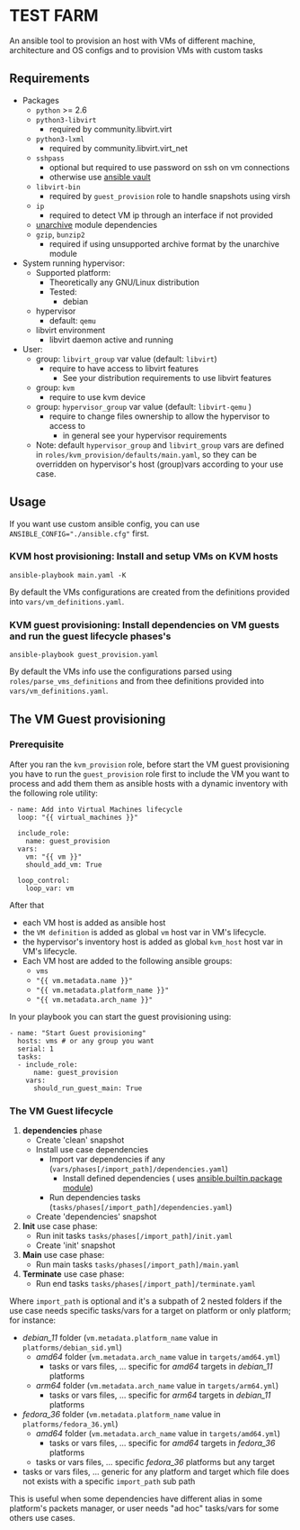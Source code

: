 # TEST FARM

An ansible tool to provision an host with VMs of different machine, architecture and OS configs and to provision VMs with custom tasks
## Requirements
- Packages
  - `python` >= 2.6
  - `python3-libvirt`
    - required by community.libvirt.virt  
  - `python3-lxml`
    - required by community.libvirt.virt_net
  - `sshpass`
    - optional but required to use password on ssh on vm connections
    - otherwise use [ansible vault](https://docs.ansible.com/ansible/2.8/user_guide/vault.html)
  - `libvirt-bin`
    - required by `guest_provision` role to handle snapshots using virsh
  - `ip`
    - required to detect VM ip through an interface if not provided
  - [unarchive](https://docs.ansible.com/ansible/latest/collections/ansible/builtin/unarchive_module.html) module dependencies
  - `gzip`, `bunzip2`
    - required if using unsupported archive format by the unarchive module
- System running hypervisor:
  - Supported platform:
    - Theoretically any GNU/Linux distribution
    - Tested:
      - debian
  - hypervisor
    - default: `qemu`
  - libvirt environment
    - libvirt daemon active and running
- User:
  - group: `libvirt_group` var value (default: `libvirt`)
    - require to have access to libvirt features
      - See your distribution requirements to use libvirt features
  - group: `kvm`
    - require to use kvm device
  - group: `hypervisor_group` var value (default: `libvirt-qemu` )
    - require to change files ownership to allow the hypervisor to access to
      - in general see your hypervisor requirements
  - Note: default `hypervisor_group` and `libvirt_group` vars are defined in `roles/kvm_provision/defaults/main.yaml`, so they can be overridden on hypervisor's host (group)vars according to your use case.

## Usage

If you want use custom ansible config, you can use `ANSIBLE_CONFIG="./ansible.cfg"` first.
### KVM host provisioning: Install and setup VMs on KVM hosts
```
ansible-playbook main.yaml -K
```
By default the VMs configurations are created from the definitions provided into `vars/vm_definitions.yaml`.
### KVM guest provisioning: Install dependencies on VM guests and run the guest lifecycle phases's
```
ansible-playbook guest_provision.yaml
```
By default the VMs info use the configurations parsed using `roles/parse_vms_definitions` and from thee definitions provided into `vars/vm_definitions.yaml`.


## The VM Guest provisioning
### Prerequisite

After you ran the `kvm_provision` role, before start the VM guest provisioning you have to run the `guest_provision` role first to include the VM you want to process and add them them as ansible hosts with a dynamic inventory with the following role utility:
```
- name: Add into Virtual Machines lifecycle
  loop: "{{ virtual_machines }}"

  include_role:
    name: guest_provision
  vars:
    vm: "{{ vm }}"
    should_add_vm: True

  loop_control:
    loop_var: vm
```
After that
- each VM host is added as ansible host
- the `VM definition` is added as global `vm`  host var in VM's lifecycle.
- the hypervisor's inventory host is added as global `kvm_host` host var in VM's lifecycle.
- Each VM host are added to the following ansible groups:
  - `vms`
  - `"{{ vm.metadata.name }}"`
  - `"{{ vm.metadata.platform_name }}"`
  - `"{{ vm.metadata.arch_name }}"`

In your playbook you can start the guest provisioning using:
```
- name: "Start Guest provisioning"
  hosts: vms # or any group you want 
  serial: 1
  tasks:
  - include_role:
      name: guest_provision
    vars:
      should_run_guest_main: True
```
### The VM Guest lifecycle
1. **dependencies** phase
   - Create 'clean' snapshot
   - Install use case dependencies
     - Import var dependencies if any (`vars/phases[/import_path]/dependencies.yaml`)
       - Install defined dependencies ( uses [ansible.builtin.package module](https://docs.ansible.com/ansible/latest/collections/ansible/builtin/package_module.html))
     - Run dependencies tasks (`tasks/phases[/import_path]/dependencies.yaml`)
   - Create 'dependencies' snapshot
2. **Init** use case phase: 
   - Run init tasks `tasks/phases[/import_path]/init.yaml`
   - Create 'init' snapshot
3. **Main** use case phase: 
   - Run main tasks `tasks/phases[/import_path]/main.yaml`
4. **Terminate** use case phase: 
   - Run end tasks `tasks/phases[/import_path]/terminate.yaml`

Where `import_path` is optional and it's a subpath of 2 nested folders if the use case needs specific tasks/vars for a target on platform or only platform; for instance:
- *debian_11* folder (`vm.metadata.platform_name` value in `platforms/debian_sid.yml`)
    - *amd64* folder (`vm.metadata.arch_name` value in `targets/amd64.yml`)
      - tasks or vars files, ... specific for *amd64* targets in *debian_11* platforms
    - *arm64* folder (`vm.metadata.arch_name` value in `targets/arm64.yml`)
      - tasks or vars files, ... specific for *arm64* targets in *debian_11* platforms
- *fedora_36* folder (`vm.metadata.platform_name` value in `platforms/fedora_36.yml`)
    - *amd64* folder (`vm.metadata.arch_name` value in `targets/amd64.yml`)
      - tasks or vars files, ... specific for *amd64* targets in *fedora_36* platforms
    - tasks or vars files, ... specific *fedora_36* platforms but any target
- tasks or vars files, ... generic for any platform and target which file does not exists with a specific `import_path` sub path

This is useful when some dependencies have different alias in some platform's packets manager, or user needs "ad hoc" tasks/vars for some others use cases.

